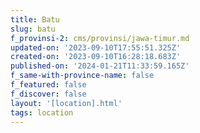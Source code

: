 ```yaml
---
title: Batu
slug: batu
f_provinsi-2: cms/provinsi/jawa-timur.md
updated-on: '2023-09-10T17:55:51.325Z'
created-on: '2023-09-10T16:28:18.683Z'
published-on: '2024-01-21T11:33:59.165Z'
f_same-with-province-name: false
f_featured: false
f_discover: false
layout: '[location].html'
tags: location
---
```



